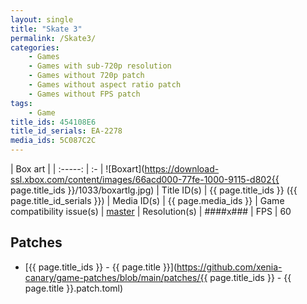 ```yaml
---
layout: single
title: "Skate 3"
permalink: /Skate3/
categories:
    - Games
    - Games with sub-720p resolution
    - Games without 720p patch
    - Games without aspect ratio patch
    - Games without FPS patch
tags:
    - Game
title_ids: 454108E6
title_id_serials: EA-2278
media_ids: 5C087C2C
---
```


| Box art                     |
| :-----:                     | :-
| ![Boxart](https://download-ssl.xbox.com/content/images/66acd000-77fe-1000-9115-d802{{ page.title_ids }}/1033/boxartlg.jpg)
| Title ID(s)                 | {{ page.title_ids }} ({{ page.title_id_serials }})
| Media ID(s)                 | {{ page.media_ids }}
| Game compatibility issue(s) | [master](https://github.com/xenia-project/game-compatibility/issues/201)
| Resolution(s)               | ####x###
| FPS                         | 60

## Patches
* [{{ page.title_ids }} - {{ page.title }}](https://github.com/xenia-canary/game-patches/blob/main/patches/{{ page.title_ids }} - {{ page.title }}.patch.toml)
